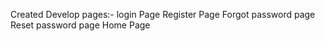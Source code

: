 Created Develop pages:-
login Page
Register Page
Forgot password page
Reset password page
Home Page
